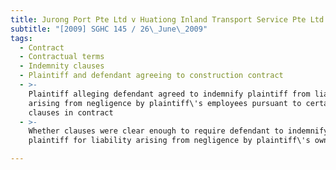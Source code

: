 ```yaml
---
title: Jurong Port Pte Ltd v Huationg Inland Transport Service Pte Ltd
subtitle: "[2009] SGHC 145 / 26\_June\_2009"
tags:
  - Contract
  - Contractual terms
  - Indemnity clauses
  - Plaintiff and defendant agreeing to construction contract
  - >-
    Plaintiff alleging defendant agreed to indemnify plaintiff from liability
    arising from negligence by plaintiff\'s employees pursuant to certain
    clauses in contract
  - >-
    Whether clauses were clear enough to require defendant to indemnify
    plaintiff for liability arising from negligence by plaintiff\'s own employee

---
```


